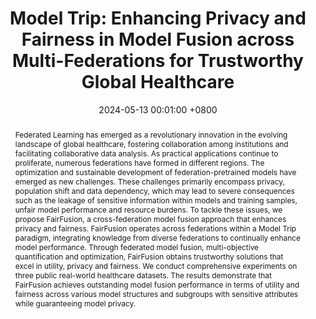 ---
title: "Model Trip: Enhancing Privacy and Fairness in Model Fusion across Multi-Federations for Trustworthy Global Healthcare"
date: 2024-05-13 00:01:00 +0800
selected: true
pub: "ICDE'24, CCF-A"
pub_last: ' <span class="badge badge-pill badge-publication badge-danger">Oral</span>'
pub_date: "(2024)"
abstract: >-
  Federated Learning has emerged as a revolutionary innovation in the evolving landscape of global healthcare, fostering collaboration among institutions and facilitating collaborative data analysis. As practical applications continue to proliferate, numerous federations have formed in different regions. The optimization and sustainable development of federation-pretrained models have emerged as new challenges. These challenges primarily encompass privacy, population shift and data dependency, which may lead to severe consequences such as the leakage of sensitive information within models and training samples, unfair model performance and resource burdens. To tackle these issues, we propose FairFusion, a cross-federation model fusion approach that enhances privacy and fairness. FairFusion operates across federations within a Model Trip paradigm, integrating knowledge from diverse federations to continually enhance model performance. Through federated model fusion, multi-objective quantification and optimization, FairFusion obtains trustworthy solutions that excel in utility, privacy and fairness. We conduct comprehensive experiments on three public real-world healthcare datasets. The results demonstrate that FairFusion achieves outstanding model fusion performance in terms of utility and fairness across various model structures and subgroups with sensitive attributes while guaranteeing model privacy.
cover: /assets/images/covers/chen2024modeltrip.png
authors:
  - Qian CHEN
  - Yiqiang CHEN†
  - Bingjie YAN
  - Xinlong JIANG
  - Xiaojin ZHANG
  - Yan KANG
  - Teng ZHANG
  - Wuliang HUANG
  - Chenlong GAO
  - Lixin FAN
  - Qiang YANG
links:
  Paper: https://ieeexplore.ieee.org/abstract/document/10597838/
  Bib: bib/chen2024modeltrip.txt
  Code: https://github.com/beiyuouo/ModelTrip
---